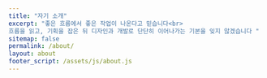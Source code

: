 ```yaml
---
title: "자기 소개"
excerpt: "좋은 흐름에서 좋은 작업이 나온다고 믿습니다<br>
흐름을 읽고, 기획을 잡은 뒤 디자인과 개발로 단단히 이어나가는 기본을 잊지 않겠습니다 "
sitemap: false
permalink: /about/
layout: about
footer_script: /assets/js/about.js
---
```

